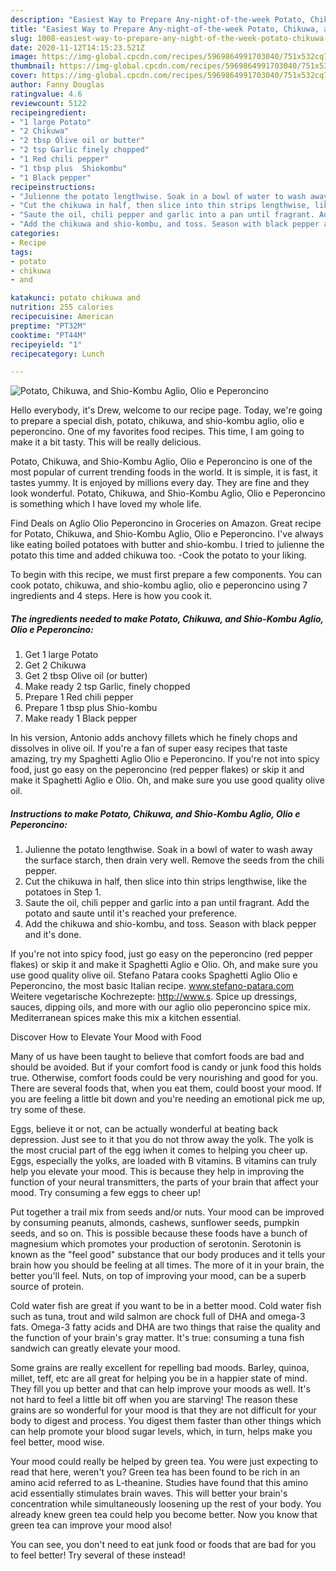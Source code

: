 ```yaml
---
description: "Easiest Way to Prepare Any-night-of-the-week Potato, Chikuwa, and Shio-Kombu Aglio, Olio e Peperoncino"
title: "Easiest Way to Prepare Any-night-of-the-week Potato, Chikuwa, and Shio-Kombu Aglio, Olio e Peperoncino"
slug: 1008-easiest-way-to-prepare-any-night-of-the-week-potato-chikuwa-and-shio-kombu-aglio-olio-e-peperoncino
date: 2020-11-12T14:15:23.521Z
image: https://img-global.cpcdn.com/recipes/5969864991703040/751x532cq70/potato-chikuwa-and-shio-kombu-aglio-olio-e-peperoncino-recipe-main-photo.jpg
thumbnail: https://img-global.cpcdn.com/recipes/5969864991703040/751x532cq70/potato-chikuwa-and-shio-kombu-aglio-olio-e-peperoncino-recipe-main-photo.jpg
cover: https://img-global.cpcdn.com/recipes/5969864991703040/751x532cq70/potato-chikuwa-and-shio-kombu-aglio-olio-e-peperoncino-recipe-main-photo.jpg
author: Fanny Douglas
ratingvalue: 4.6
reviewcount: 5122
recipeingredient:
- "1 large Potato"
- "2 Chikuwa"
- "2 tbsp Olive oil or butter"
- "2 tsp Garlic finely chopped"
- "1 Red chili pepper"
- "1 tbsp plus  Shiokombu"
- "1 Black pepper"
recipeinstructions:
- "Julienne the potato lengthwise. Soak in a bowl of water to wash away the surface starch, then drain very well. Remove the seeds from the chili pepper."
- "Cut the chikuwa in half, then slice into thin strips lengthwise, like the potatoes in Step 1."
- "Saute the oil, chili pepper and garlic into a pan until fragrant. Add the potato and saute until it&#39;s reached your preference."
- "Add the chikuwa and shio-kombu, and toss. Season with black pepper and it&#39;s done."
categories:
- Recipe
tags:
- potato
- chikuwa
- and

katakunci: potato chikuwa and 
nutrition: 255 calories
recipecuisine: American
preptime: "PT32M"
cooktime: "PT44M"
recipeyield: "1"
recipecategory: Lunch

---
```



![Potato, Chikuwa, and Shio-Kombu Aglio, Olio e Peperoncino](https://img-global.cpcdn.com/recipes/5969864991703040/751x532cq70/potato-chikuwa-and-shio-kombu-aglio-olio-e-peperoncino-recipe-main-photo.jpg)

Hello everybody, it's Drew, welcome to our recipe page. Today, we're going to prepare a special dish, potato, chikuwa, and shio-kombu aglio, olio e peperoncino. One of my favorites food recipes. This time, I am going to make it a bit tasty. This will be really delicious.

Potato, Chikuwa, and Shio-Kombu Aglio, Olio e Peperoncino is one of the most popular of current trending foods in the world. It is simple, it is fast, it tastes yummy. It is enjoyed by millions every day. They are fine and they look wonderful. Potato, Chikuwa, and Shio-Kombu Aglio, Olio e Peperoncino is something which I have loved my whole life.

Find Deals on Aglio Olio Peperoncino in Groceries on Amazon. Great recipe for Potato, Chikuwa, and Shio-Kombu Aglio, Olio e Peperoncino. I&#39;ve always like eating boiled potatoes with butter and shio-kombu. I tried to julienne the potato this time and added chikuwa too. -Cook the potato to your liking.


To begin with this recipe, we must first prepare a few components. You can cook potato, chikuwa, and shio-kombu aglio, olio e peperoncino using 7 ingredients and 4 steps. Here is how you cook it.

<!--inarticleads1-->

##### The ingredients needed to make Potato, Chikuwa, and Shio-Kombu Aglio, Olio e Peperoncino:

1. Get 1 large Potato
1. Get 2 Chikuwa
1. Get 2 tbsp Olive oil (or butter)
1. Make ready 2 tsp Garlic, finely chopped
1. Prepare 1 Red chili pepper
1. Prepare 1 tbsp plus  Shio-kombu
1. Make ready 1 Black pepper


In his version, Antonio adds anchovy fillets which he finely chops and dissolves in olive oil. If you&#39;re a fan of super easy recipes that taste amazing, try my Spaghetti Aglio Olio e Peperoncino. If you&#39;re not into spicy food, just go easy on the peperoncino (red pepper flakes) or skip it and make it Spaghetti Aglio e Olio. Oh, and make sure you use good quality olive oil. 

<!--inarticleads2-->

##### Instructions to make Potato, Chikuwa, and Shio-Kombu Aglio, Olio e Peperoncino:

1. Julienne the potato lengthwise. Soak in a bowl of water to wash away the surface starch, then drain very well. Remove the seeds from the chili pepper.
1. Cut the chikuwa in half, then slice into thin strips lengthwise, like the potatoes in Step 1.
1. Saute the oil, chili pepper and garlic into a pan until fragrant. Add the potato and saute until it&#39;s reached your preference.
1. Add the chikuwa and shio-kombu, and toss. Season with black pepper and it&#39;s done.


If you&#39;re not into spicy food, just go easy on the peperoncino (red pepper flakes) or skip it and make it Spaghetti Aglio e Olio. Oh, and make sure you use good quality olive oil. Stefano Patara cooks Spaghetti Aglio Olio e Peperoncino, the most basic Italian recipe. www.stefano-patara.com Weitere vegetarische Kochrezepte: http://www.s. Spice up dressings, sauces, dipping oils, and more with our aglio olio peperoncino spice mix. Mediterranean spices make this mix a kitchen essential. 

Discover How to Elevate Your Mood with Food


Many of us have been taught to believe that comfort foods are bad and should be avoided. But if your comfort food is candy or junk food this holds true. Otherwise, comfort foods could be very nourishing and good for you. There are several foods that, when you eat them, could boost your mood. If you are feeling a little bit down and you're needing an emotional pick me up, try some of these.

Eggs, believe it or not, can be actually wonderful at beating back depression. Just see to it that you do not throw away the yolk. The yolk is the most crucial part of the egg iwhen it comes to helping you cheer up. Eggs, especially the yolks, are loaded with B vitamins. B vitamins can truly help you elevate your mood. This is because they help in improving the function of your neural transmitters, the parts of your brain that affect your mood. Try consuming a few eggs to cheer up!

Put together a trail mix from seeds and/or nuts. Your mood can be improved by consuming peanuts, almonds, cashews, sunflower seeds, pumpkin seeds, and so on. This is possible because these foods have a bunch of magnesium which promotes your production of serotonin. Serotonin is known as the "feel good" substance that our body produces and it tells your brain how you should be feeling at all times. The more of it in your brain, the better you'll feel. Nuts, on top of improving your mood, can be a superb source of protein.

Cold water fish are great if you want to be in a better mood. Cold water fish such as tuna, trout and wild salmon are chock full of DHA and omega-3 fats. Omega-3 fatty acids and DHA are two things that raise the quality and the function of your brain's gray matter. It's true: consuming a tuna fish sandwich can greatly elevate your mood. 

Some grains are really excellent for repelling bad moods. Barley, quinoa, millet, teff, etc are all great for helping you be in a happier state of mind. They fill you up better and that can help improve your moods as well. It's not hard to feel a little bit off when you are starving! The reason these grains are so wonderful for your mood is that they are not difficult for your body to digest and process. You digest them faster than other things which can help promote your blood sugar levels, which, in turn, helps make you feel better, mood wise.

Your mood could really be helped by green tea. You were just expecting to read that here, weren't you? Green tea has been found to be rich in an amino acid referred to as L-theanine. Studies have found that this amino acid essentially stimulates brain waves. This will better your brain's concentration while simultaneously loosening up the rest of your body. You already knew green tea could help you become better. Now you know that green tea can improve your mood also!

You can see, you don't need to eat junk food or foods that are bad for you to feel better! Try several of these instead!

